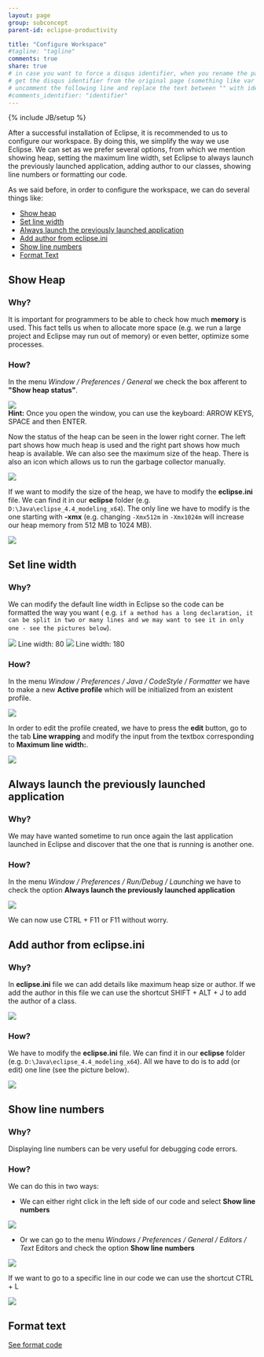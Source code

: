 ```yaml
---
layout: page
group: subconcept
parent-id: eclipse-productivity

title: "Configure Workspace"
#tagline: "tagline"
comments: true
share: true
# in case you want to force a disqus identifier, when you rename the page
# get the disqus identifier from the original page (something like var disqus_identifier = 'ident';),
# uncomment the following line and replace the text between "" with ident
#comments_identifier: "identifier"
---
```

{% include JB/setup %}

After a successful installation of Eclipse, it is recommended to us to configure our workspace. By doing this, we simplify the way we use Eclipse. We can set as we prefer several options, from which we mention <span class="label label-success">showing heap</span>, <span class="label label-success">setting the maximum line width</span>, <span class="label label-success">set Eclipse to always launch the previously launched application</span>, <span class="label label-success">adding author to our classes</span>, <span class="label label-success">showing line numbers</span> or <span class="label label-success">formatting our code</span>.   

<!-- more -->

As we said before, in order to configure the workspace, we can do several things like:
<ul> 
<li> <a href="#showHeap">Show heap</a> </li>
<li> <a href="#setLineWidth">Set line width</a> </li>
<li> <a href="#always">Always launch the previously launched application</a> </li>
<li> <a href="#addAuthor"> Add author from eclipse.ini</a> </li>
<li> <a href="#showLineNumbers"> Show line numbers</a>  </li>
<li> <a href="#formatText"> Format Text</a>  </li>
</ul>

<a name="showHeap"/>

## Show Heap 

### Why?

It is important for programmers to be able to check how much **memory** is used. This fact tells us when to allocate more space (e.g. we run a large project and Eclipse may run out of memory) or even better, optimize some processes.

### How?

In the menu *Window / Preferences / General* we check the box afferent to **"Show heap status"**.

<img class="img-thumbnail center-block" src="configure-workspace-images/show-heap-status.png"/>

<div class="alert alert-info"><strong>Hint:</strong> Once you open the window, you can use the keyboard: <span class="label label-success">ARROW KEYS</span>, <span class="label label-success">SPACE</span> and then <span class="label label-success">ENTER</span>.</div>

Now the status of the heap can be seen in the lower right corner. The left part shows how much heap is used and the right part shows how much heap is available. We can also see the maximum size of the heap. There is also an icon which allows us to run the garbage collector manually.

<img class="img-thumbnail center-block" src="configure-workspace-images/heap-status-garbage-collector.PNG"/>

If we want to modify the size of the heap, we have to modify the **eclipse.ini** file. We can find it in our **eclipse** folder (e.g. ``D:\Java\eclipse_4.4_modeling_x64``).
The only line we have to modify is the one starting with **-xmx**  (e.g. changing ``-Xmx512m`` in ``-Xmx1024m`` will increase our heap memory from 512 MB to 1024 MB).

<img class="img-thumbnail center-block" src="configure-workspace-images/ini-file.PNG"/>

<a name="setLineWidth"/>

## Set line width

### Why?

We can modify the default line width in Eclipse so the code can be formatted the way you want ( e.g. ``if a method has a long declaration, it can be split in two or many lines and we may want to see it in only one - see the pictures below``).

<img class="img-thumbnail center-block" src="configure-workspace-images/80.PNG"/> <span class="label label-warning">Line width: 80</span>
<img class="img-thumbnail center-block" src="configure-workspace-images/180.PNG"/> <span class="label label-warning">Line width: 180</span>

### How?

In the menu *Window / Preferences / Java / CodeStyle / Formatter* we have to make a new **Active profile** which will be initialized from an existent profile.

<img class="img-thumbnail center-block" src="configure-workspace-images/line-width.PNG"/>

In order to edit the profile created, we have to press the **edit** button, go to the tab **Line wrapping** and modify the input from the textbox corresponding to **Maximum line width:**.

<img class="img-thumbnail center-block" src="configure-workspace-images/change-line-width.PNG"/>

<a name="always"/>

## Always launch the previously launched application

### Why?

We may have wanted sometime to run once again the last application launched in Eclipse and discover that the one that is running is another one.

### How?

In the menu *Window / Preferences / Run/Debug / Launching* we have to check the option **Always launch the previously launched application**

<img class="img-thumbnail center-block" src="configure-workspace-images/always-launch.PNG"/>

We can now use <span class="label label-success">CTRL + F11</span> or <span class="label label-success">F11</span> without worry.

<a name="addAuthor"/>

## Add author from eclipse.ini

### Why?

In **eclipse.ini** file we can add details like maximum heap size or author. 
If we add the author in this file we can use the shortcut <span class="label label-success">SHIFT + ALT + J</span> to add the author of a class.

<img class="img-thumbnail center-block" src="configure-workspace-images/author.PNG"/>

### How?

We have to modify the **eclipse.ini** file. We can find it in our **eclipse** folder (e.g. ``D:\Java\eclipse_4.4_modeling_x64``).
All we have to do is to add (or edit) one line (see the picture below).

<img class="img-thumbnail center-block" src="configure-workspace-images/ini-file-author.PNG"/>

<a name="showLineNumbers"/>

## Show line numbers

### Why?

Displaying line numbers can be very useful for debugging code errors.

### How? 

We can do this in two ways: 

* We can either right click in the left side of our code and select **Show line numbers** 

<img class="img-thumbnail center-block" src="show-line-numbers-1.PNG"/>

* Or we can go to the menu *Windows / Preferences / General / Editors / Text* Editors and check the option **Show line numbers**

<img class="img-thumbnail center-block" src="configure-workspace-images/show-line-numbers-2.PNG"/>

If we want to go to a specific line in our code we can use the shortcut <span class="label label-success">CTRL + L</span> 

<img class="img-thumbnail center-block" src="configure-workspace-images/go-to-line.PNG"/>

<a name="formatText"/>

## Format text

[See format code](index.html#FormatCode)
